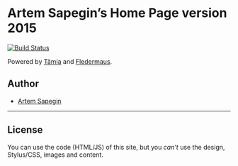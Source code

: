 # Artem Sapegin’s Home Page version 2015

[![Build Status](https://travis-ci.org/sapegin/sapegin.me.png)](https://travis-ci.org/sapegin/sapegin.me)

Powered by [Tâmia](http://tamiadev.github.io/tamia/) and [Fledermaus](https://github.com/sapegin/fledermaus).


## Author

* [Artem Sapegin](http://sapegin.me)

---

## License

You can use the code (HTML/JS) of this site, but you *can’t* use the design, Stylus/CSS, images and content.
